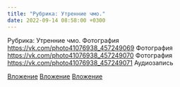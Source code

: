 ```yaml
---
title: "Рубрика: Утренние чмо."
date: 2022-09-14 08:58:00 +0300
---
```


Рубрика: Утренние чмо.
Фотография
https://vk.com/photo41076938_457249069
Фотография
https://vk.com/photo41076938_457249070
Фотография
https://vk.com/photo41076938_457249071
Аудиозапись

[Вложение](https://vk.com/photo41076938_457249069)
[Вложение](https://vk.com/photo41076938_457249070)
[Вложение](https://vk.com/photo41076938_457249071)
